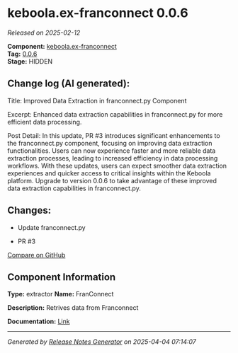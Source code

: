 #  keboola.ex-franconnect 0.0.6

_Released on 2025-02-12_

**Component:** [keboola.ex-franconnect](https://github.com/keboola/component-franconnect)  
**Tag:** [0.0.6](https://github.com/keboola/component-franconnect/releases/tag/0.0.6)  
**Stage:** HIDDEN


## Change log (AI generated):
Title:
Improved Data Extraction in franconnect.py Component

Excerpt:
Enhanced data extraction capabilities in franconnect.py for more efficient data processing.

Post Detail:
In this update, PR #3 introduces significant enhancements to the franconnect.py component, focusing on improving data extraction functionalities. Users can now experience faster and more reliable data extraction processes, leading to increased efficiency in data processing workflows. With these updates, users can expect smoother data extraction experiences and quicker access to critical insights within the Keboola platform. Upgrade to version 0.0.6 to take advantage of these improved data extraction capabilities in franconnect.py.



## Changes:



- Update franconnect.py 




- PR #3 



[Compare on GitHub](https://github.com/keboola/component-franconnect/compare/0.0.5...0.0.6)



## Component Information
**Type:** extractor
**Name:** FranConnect

**Description:** Retrives data from Franconnect


**Documentation:** [Link](https://github.com/keboola/component-franconnect/blob/master/README.md)



---
_Generated by [Release Notes Generator](https://github.com/keboola/release-notes-generator)
on 2025-04-04 07:14:07_